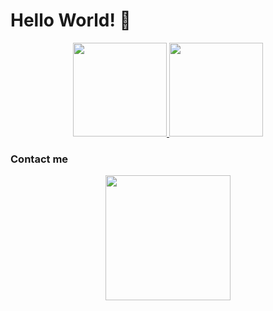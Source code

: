 # Hello World! 👋

<p align="center">
  <a href="https://github.com/synceded">
    <img height=150 src="https://github-readme-stats.vercel.app/api?username=synceded&show_icons=false&theme=dark&hide_border=true" />
  </a>
  <a href="https://github.com/joaokristani">
    <img height=150 src="https://github-readme-stats.vercel.app/api/top-langs/?username=synceded&layout=compact&card_width=306&theme=dark&hide_title=false&langs_count=5&hide_border=true" />
  </a>
</p>

### Contact me
<p align="center">
  <a href="https://t.me/synceded">
    <img height=200 src="https://lanyard.cnrad.dev/api/690320444749906139" />
  </a>
</p>
